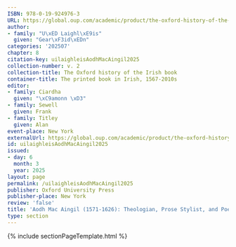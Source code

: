 ```yaml
---
ISBN: 978-0-19-924976-3
URL: https://global.oup.com/academic/product/the-oxford-history-of-the-irish-book-volume-ii-9780199249763?cc=ge&lang=3n#
author:
- family: "U\xED Laighl\xE9is"
  given: "Gear\xF3id\xEDn"
categories: '202507'
chapter: 8
citation-key: uilaighleisAodhMacAingil2025
collection-number: v. 2
collection-title: The Oxford history of the Irish book
container-title: The printed book in Irish, 1567-2010s
editor:
- family: Ciardha
  given: "\xC9amonn \xD3"
- family: Sewell
  given: Frank
- family: Titley
  given: Alan
event-place: New York
externalUrl: https://global.oup.com/academic/product/the-oxford-history-of-the-irish-book-volume-ii-9780199249763?cc=ge&lang=3n#
id: uilaighleisAodhMacAingil2025
issued:
- day: 6
  month: 3
  year: 2025
layout: page
permalink: /uilaighleisAodhMacAingil2025
publisher: Oxford University Press
publisher-place: New York
review: 'false'
title: 'Aodh Mac Aingil (1571-1626): Theologian, Prose Stylist, and Poet'
type: section
---
```

{% include sectionPageTemplate.html %}